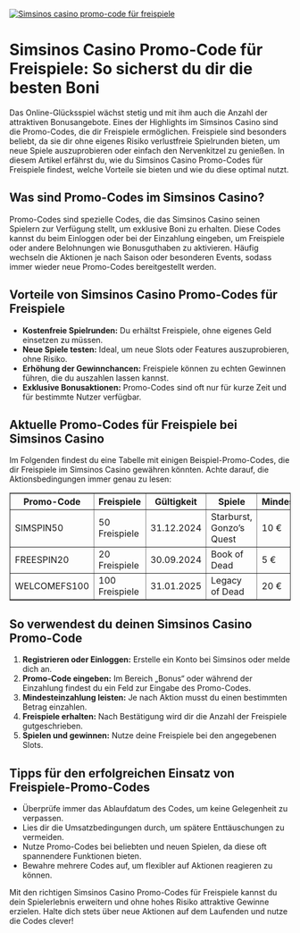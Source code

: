[![Simsinos casino promo-code für freispiele](https://123-caf.pages.dev/gitsignup.png)](https://vrmoo.ru/Bt82HjjY)

<h1>Simsinos Casino Promo-Code für Freispiele: So sicherst du dir die besten Boni</h1>  <p>Das Online-Glücksspiel wächst stetig und mit ihm auch die Anzahl der attraktiven Bonusangebote. Eines der Highlights im Simsinos Casino sind die Promo-Codes, die dir Freispiele ermöglichen. Freispiele sind besonders beliebt, da sie dir ohne eigenes Risiko verlustfreie Spielrunden bieten, um neue Spiele auszuprobieren oder einfach den Nervenkitzel zu genießen. In diesem Artikel erfährst du, wie du Simsinos Casino Promo-Codes für Freispiele findest, welche Vorteile sie bieten und wie du diese optimal nutzt.</p>  <h2>Was sind Promo-Codes im Simsinos Casino?</h2>  <p>Promo-Codes sind spezielle Codes, die das Simsinos Casino seinen Spielern zur Verfügung stellt, um exklusive Boni zu erhalten. Diese Codes kannst du beim Einloggen oder bei der Einzahlung eingeben, um Freispiele oder andere Belohnungen wie Bonusguthaben zu aktivieren. Häufig wechseln die Aktionen je nach Saison oder besonderen Events, sodass immer wieder neue Promo-Codes bereitgestellt werden.</p>  <h2>Vorteile von Simsinos Casino Promo-Codes für Freispiele</h2>  <ul>   <li><strong>Kostenfreie Spielrunden:</strong> Du erhältst Freispiele, ohne eigenes Geld einsetzen zu müssen.</li>   <li><strong>Neue Spiele testen:</strong> Ideal, um neue Slots oder Features auszuprobieren, ohne Risiko.</li>   <li><strong>Erhöhung der Gewinnchancen:</strong> Freispiele können zu echten Gewinnen führen, die du auszahlen lassen kannst.</li>   <li><strong>Exklusive Bonusaktionen:</strong> Promo-Codes sind oft nur für kurze Zeit und für bestimmte Nutzer verfügbar.</li> </ul>  <h2>Aktuelle Promo-Codes für Freispiele bei Simsinos Casino</h2>  <p>Im Folgenden findest du eine Tabelle mit einigen Beispiel-Promo-Codes, die dir Freispiele im Simsinos Casino gewähren könnten. Achte darauf, die Aktionsbedingungen immer genau zu lesen:</p>  <table border="1" cellpadding="8" cellspacing="0">   <thead>     <tr>       <th>Promo-Code</th>       <th>Freispiele</th>       <th>Gültigkeit</th>       <th>Spiele</th>       <th>Mindesteinzahlung</th>     </tr>   </thead>   <tbody>     <tr>       <td>SIMSPIN50</td>       <td>50 Freispiele</td>       <td>31.12.2024</td>       <td>Starburst, Gonzo’s Quest</td>       <td>10 €</td>     </tr>     <tr>       <td>FREESPIN20</td>       <td>20 Freispiele</td>       <td>30.09.2024</td>       <td>Book of Dead</td>       <td>5 €</td>     </tr>     <tr>       <td>WELCOMEFS100</td>       <td>100 Freispiele</td>       <td>31.01.2025</td>       <td>Legacy of Dead</td>       <td>20 €</td>     </tr>   </tbody> </table>  <h2>So verwendest du deinen Simsinos Casino Promo-Code</h2>  <ol>   <li><strong>Registrieren oder Einloggen:</strong> Erstelle ein Konto bei Simsinos oder melde dich an.</li>   <li><strong>Promo-Code eingeben:</strong> Im Bereich „Bonus“ oder während der Einzahlung findest du ein Feld zur Eingabe des Promo-Codes.</li>   <li><strong>Mindesteinzahlung leisten:</strong> Je nach Aktion musst du einen bestimmten Betrag einzahlen.</li>   <li><strong>Freispiele erhalten:</strong> Nach Bestätigung wird dir die Anzahl der Freispiele gutgeschrieben.</li>   <li><strong>Spielen und gewinnen:</strong> Nutze deine Freispiele bei den angegebenen Slots.</li> </ol>  <h2>Tipps für den erfolgreichen Einsatz von Freispiele-Promo-Codes</h2>  <ul>   <li>Überprüfe immer das Ablaufdatum des Codes, um keine Gelegenheit zu verpassen.</li>   <li>Lies dir die Umsatzbedingungen durch, um spätere Enttäuschungen zu vermeiden.</li>   <li>Nutze Promo-Codes bei beliebten und neuen Spielen, da diese oft spannendere Funktionen bieten.</li>   <li>Bewahre mehrere Codes auf, um flexibler auf Aktionen reagieren zu können.</li> </ul>  <p>Mit den richtigen Simsinos Casino Promo-Codes für Freispiele kannst du dein Spielerlebnis erweitern und ohne hohes Risiko attraktive Gewinne erzielen. Halte dich stets über neue Aktionen auf dem Laufenden und nutze die Codes clever!</p>